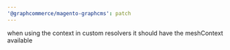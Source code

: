```yaml
---
'@graphcommerce/magento-graphcms': patch
---
```


when using the context in custom resolvers it should have the meshContext available
